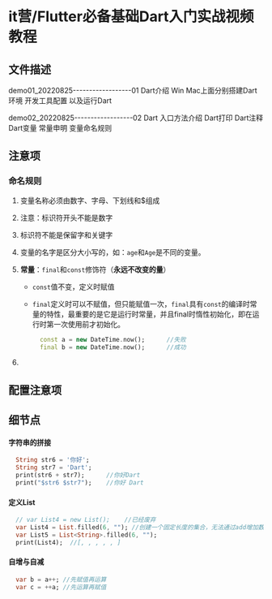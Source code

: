 # it营/Flutter必备基础Dart入门实战视频教程

## 文件描述

demo01_20220825------------------01 Dart介绍 Win Mac上面分别搭建Dart环境  开发工具配置 以及运行Dart

demo02_20220825------------------02 Dart 入口方法介绍 Dart打印 Dart注释  Dart变量 常量申明 变量命名规则

## 注意项

### 命名规则

1. 变量名称必须由数字、字母、下划线和$组成

2. 注意：标识符开头不能是数字

3. 标识符不能是保留字和关键字

4. 变量的名字是区分大小写的，如：`age`和`Age`是不同的变量。

5. **常量**：`final`和`const`修饰符（**永远不改变的量**）

   - `const`值不变，定义时赋值

   - `final`定义时可以不赋值，但只能赋值一次，`final`具有`const`的编译时常量的特性，最重要的是它是运行时常量，并且final时惰性初始化，即在运行时第一次使用前才初始化。

     ```dart
       const a = new DateTime.now();      //失败
       final b = new DateTime.now();      //成功
     ```

6. 

## 配置注意项

## 细节点

#### 字符串的拼接

```dart
  String str6 = '你好';
  String str7 = 'Dart';
  print(str6 + str7);      //你好Dart
  print("$str6 $str7");    //你好 Dart
```

#### 定义List

```dart
  // var List4 = new List();    //已经废弃
  var List4 = List.filled(6, ""); //创建一个固定长度的集合，无法通过add增加数据，但是可以修改数据
  var List5 = List<String>.filled(6, "");
  print(List4);  //[, , , , , ]
```

#### 自增与自减

```dart
  var b = a++; //先赋值再运算
  var c = ++a; //先运算再赋值
```













